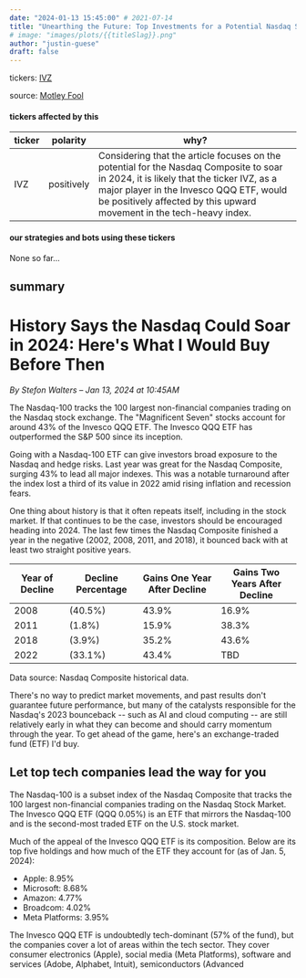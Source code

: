 ```yaml
---
date: "2024-01-13 15:45:00" # 2021-07-14
title: "Unearthing the Future: Top Investments for a Potential Nasdaq Soar in 2024"
# image: "images/plots/{{titleSlag}}.png"
author: "justin-guese"
draft: false
---
```

tickers: <a href='https://finance.yahoo.com/quote/IVZ' target='_blank'>IVZ</a> 

source: <a href='https://www.fool.com/investing/2024/01/13/history-says-the-nasdaq-could-soar-in-2024-heres-w/' target='_blank'>Motley Fool</a>

#### tickers affected by this

| ticker | polarity | why? |
|------------|------------|------------|
| IVZ | positively | Considering that the article focuses on the potential for the Nasdaq Composite to soar in 2024, it is likely that the ticker IVZ, as a major player in the Invesco QQQ ETF, would be positively affected by this upward movement in the tech-heavy index. |



#### our strategies and bots using these tickers

None so far...

## summary

# History Says the Nasdaq Could Soar in 2024: Here's What I Would Buy Before Then

*By Stefon Walters – Jan 13, 2024 at 10:45AM*

The Nasdaq-100 tracks the 100 largest non-financial companies trading on the Nasdaq stock exchange. The "Magnificent Seven" stocks account for around 43% of the Invesco QQQ ETF. The Invesco QQQ ETF has outperformed the S&P 500 since its inception.

Going with a Nasdaq-100 ETF can give investors broad exposure to the Nasdaq and hedge risks. Last year was great for the Nasdaq Composite, surging 43% to lead all major indexes. This was a notable turnaround after the index lost a third of its value in 2022 amid rising inflation and recession fears.

One thing about history is that it often repeats itself, including in the stock market. If that continues to be the case, investors should be encouraged heading into 2024. The last few times the Nasdaq Composite finished a year in the negative (2002, 2008, 2011, and 2018), it bounced back with at least two straight positive years.

| Year of Decline | Decline Percentage | Gains One Year After Decline | Gains Two Years After Decline |
| --- | --- | --- | --- |
| 2008 | (40.5%) | 43.9% | 16.9% |
| 2011 | (1.8%) | 15.9% | 38.3% |
| 2018 | (3.9%) | 35.2% | 43.6% |
| 2022 | (33.1%) | 43.4% | TBD |

Data source: Nasdaq Composite historical data.

There's no way to predict market movements, and past results don't guarantee future performance, but many of the catalysts responsible for the Nasdaq's 2023 bounceback -- such as AI and cloud computing -- are still relatively early in what they can become and should carry momentum through the year. To get ahead of the game, here's an exchange-traded fund (ETF) I'd buy.

## Let top tech companies lead the way for you

The Nasdaq-100 is a subset index of the Nasdaq Composite that tracks the 100 largest non-financial companies trading on the Nasdaq Stock Market. The Invesco QQQ ETF (QQQ 0.05%) is an ETF that mirrors the Nasdaq-100 and is the second-most traded ETF on the U.S. stock market.

Much of the appeal of the Invesco QQQ ETF is its composition. Below are its top five holdings and how much of the ETF they account for (as of Jan. 5, 2024):

- Apple: 8.95%
- Microsoft: 8.68%
- Amazon: 4.77%
- Broadcom: 4.02%
- Meta Platforms: 3.95%

The Invesco QQQ ETF is undoubtedly tech-dominant (57% of the fund), but the companies cover a lot of areas within the tech sector. They cover consumer electronics (Apple), social media (Meta Platforms), software and services (Adobe, Alphabet, Intuit), semiconductors (Advanced